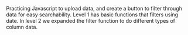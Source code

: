 Practicing Javascript to upload data, and create a button to filter through data for easy searchability.
Level 1 has basic functions that filters using date.
In level 2 we expanded the filter function to do different types of column data.
